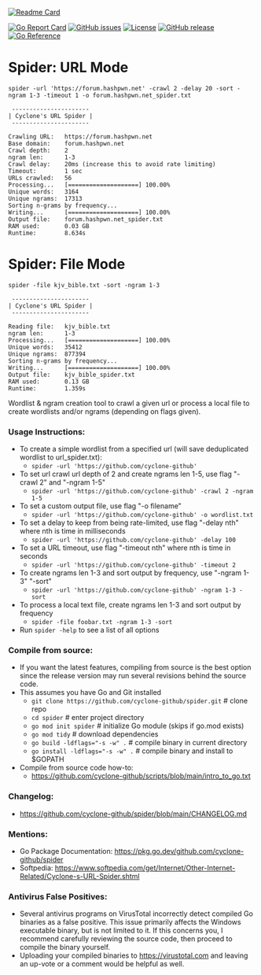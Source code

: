 [![Readme Card](https://github-readme-stats.vercel.app/api/pin/?username=cyclone-github&repo=spider&theme=gruvbox)](https://github.com/cyclone-github/spider/)

[![Go Report Card](https://goreportcard.com/badge/github.com/cyclone-github/spider)](https://goreportcard.com/report/github.com/cyclone-github/spider)
[![GitHub issues](https://img.shields.io/github/issues/cyclone-github/spider.svg)](https://github.com/cyclone-github/spider/issues)
[![License](https://img.shields.io/github/license/cyclone-github/spider.svg)](LICENSE)
[![GitHub release](https://img.shields.io/github/release/cyclone-github/spider.svg)](https://github.com/cyclone-github/spider/releases)
[![Go Reference](https://pkg.go.dev/badge/github.com/cyclone-github/spider.svg)](https://pkg.go.dev/github.com/cyclone-github/spider)

# Spider: URL Mode
```
spider -url 'https://forum.hashpwn.net' -crawl 2 -delay 20 -sort -ngram 1-3 -timeout 1 -o forum.hashpwn.net_spider.txt
```
```
 ---------------------- 
| Cyclone's URL Spider |
 ---------------------- 

Crawling URL:   https://forum.hashpwn.net
Base domain:    forum.hashpwn.net
Crawl depth:    2
ngram len:      1-3
Crawl delay:    20ms (increase this to avoid rate limiting)
Timeout:        1 sec
URLs crawled:   56
Processing...   [====================] 100.00%
Unique words:   3164
Unique ngrams:  17313
Sorting n-grams by frequency...
Writing...      [====================] 100.00%
Output file:    forum.hashpwn.net_spider.txt
RAM used:       0.03 GB
Runtime:        8.634s
```
# Spider: File Mode
```
spider -file kjv_bible.txt -sort -ngram 1-3
```
```
 ---------------------- 
| Cyclone's URL Spider |
 ---------------------- 

Reading file:   kjv_bible.txt
ngram len:      1-3
Processing...   [====================] 100.00%
Unique words:   35412
Unique ngrams:  877394
Sorting n-grams by frequency...
Writing...      [====================] 100.00%
Output file:    kjv_bible_spider.txt
RAM used:       0.13 GB
Runtime:        1.359s
```

Wordlist & ngram creation tool to crawl a given url or process a local file to create wordlists and/or ngrams (depending on flags given).
### Usage Instructions:
- To create a simple wordlist from a specified url (will save deduplicated wordlist to url_spider.txt):
  - `spider -url 'https://github.com/cyclone-github'`
- To set url crawl url depth of 2 and create ngrams len 1-5, use flag "-crawl 2" and "-ngram 1-5"
  - `spider -url 'https://github.com/cyclone-github' -crawl 2 -ngram 1-5`
- To set a custom output file, use flag "-o filename"
  - `spider -url 'https://github.com/cyclone-github' -o wordlist.txt`
- To set a delay to keep from being rate-limited, use flag "-delay nth" where nth is time in milliseconds
  - `spider -url 'https://github.com/cyclone-github' -delay 100`
- To set a URL timeout, use flag "-timeout nth" where nth is time in seconds
  - `spider -url 'https://github.com/cyclone-github' -timeout 2`
- To create ngrams len 1-3 and sort output by frequency, use "-ngram 1-3" "-sort"
  - `spider -url 'https://github.com/cyclone-github' -ngram 1-3 -sort`
- To process a local text file, create ngrams len 1-3 and sort output by frequency
  - `spider -file foobar.txt -ngram 1-3 -sort`
- Run `spider -help` to see a list of all options

### Compile from source:
- If you want the latest features, compiling from source is the best option since the release version may run several revisions behind the source code.
- This assumes you have Go and Git installed
  - `git clone https://github.com/cyclone-github/spider.git`   # clone repo
  - `cd spider`                                                # enter project directory
  - `go mod init spider`                                       # initialize Go module (skips if go.mod exists)
  - `go mod tidy`                                              # download dependencies
  - `go build -ldflags="-s -w" .`                              # compile binary in current directory
  - `go install -ldflags="-s -w" .`                            # compile binary and install to $GOPATH
- Compile from source code how-to:
  - https://github.com/cyclone-github/scripts/blob/main/intro_to_go.txt
### Changelog:
- https://github.com/cyclone-github/spider/blob/main/CHANGELOG.md
### Mentions:
- Go Package Documentation: https://pkg.go.dev/github.com/cyclone-github/spider
- Softpedia: https://www.softpedia.com/get/Internet/Other-Internet-Related/Cyclone-s-URL-Spider.shtml

### Antivirus False Positives:
- Several antivirus programs on VirusTotal incorrectly detect compiled Go binaries as a false positive. This issue primarily affects the Windows executable binary, but is not limited to it. If this concerns you, I recommend carefully reviewing the source code, then proceed to compile the binary yourself.
- Uploading your compiled binaries to https://virustotal.com and leaving an up-vote or a comment would be helpful as well.
